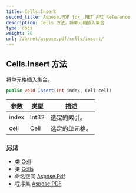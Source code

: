 ```yaml
---
title: Cells.Insert
second_title: Aspose.PDF for .NET API Reference
description: Cells 方法。将单元格插入集合
type: docs
weight: 70
url: /zh/net/aspose.pdf/cells/insert/
---
```

## Cells.Insert 方法

将单元格插入集合。

```csharp
public void Insert(int index, Cell cell)
```

| 参数 | 类型 | 描述 |
| --- | --- | --- |
| index | Int32 | 选定的索引。 |
| cell | Cell | 选定的单元格。 |

### 另见

* 类 [Cell](../../cell/)
* 类 [Cells](../)
* 命名空间 [Aspose.Pdf](../../../aspose.pdf/)
* 程序集 [Aspose.PDF](../../../)
